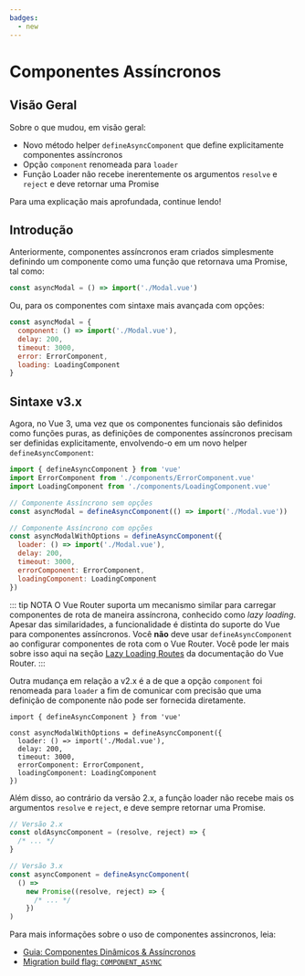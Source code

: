 ```yaml
---
badges:
  - new
---
```


# Componentes Assíncronos <MigrationBadges :badges="$frontmatter.badges" />

## Visão Geral

Sobre o que mudou, em visão geral:

- Novo método helper `defineAsyncComponent` que define explicitamente componentes assíncronos
- Opção `component` renomeada para `loader`
- Função Loader não recebe inerentemente os argumentos `resolve` e `reject` e deve retornar uma Promise

Para uma explicação mais aprofundada, continue lendo!

## Introdução

Anteriormente, componentes assíncronos eram criados simplesmente definindo um componente como uma função que retornava uma Promise, tal como:

```js
const asyncModal = () => import('./Modal.vue')
```

Ou, para os componentes com sintaxe mais avançada com opções:

```js
const asyncModal = {
  component: () => import('./Modal.vue'),
  delay: 200,
  timeout: 3000,
  error: ErrorComponent,
  loading: LoadingComponent
}
```

## Sintaxe v3.x

Agora, no Vue 3, uma vez que os componentes funcionais são definidos como funções puras, as definições de componentes assíncronos precisam ser definidas explicitamente, envolvendo-o em um novo helper `defineAsyncComponent`:

```js
import { defineAsyncComponent } from 'vue'
import ErrorComponent from './components/ErrorComponent.vue'
import LoadingComponent from './components/LoadingComponent.vue'

// Componente Assíncrono sem opções
const asyncModal = defineAsyncComponent(() => import('./Modal.vue'))

// Componente Assíncrono com opções
const asyncModalWithOptions = defineAsyncComponent({
  loader: () => import('./Modal.vue'),
  delay: 200,
  timeout: 3000,
  errorComponent: ErrorComponent,
  loadingComponent: LoadingComponent
})
```

::: tip NOTA
O Vue Router suporta um mecanismo similar para carregar componentes de rota de maneira assíncrona, conhecido como *lazy loading*. Apesar das similaridades, a funcionalidade é distinta do suporte do Vue para componentes assíncronos. Você **não** deve usar `defineAsyncComponent` ao configurar componentes de rota com o Vue Router. Você pode ler mais sobre isso aqui na seção [Lazy Loading Routes](https://next.router.vuejs.org/guide/advanced/lazy-loading.html) da documentação do Vue Router.
:::

Outra mudança em relação a v2.x é a de que a opção `component` foi renomeada para `loader` a fim de comunicar com precisão que uma definição de componente não pode ser fornecida diretamente.

```js{4}
import { defineAsyncComponent } from 'vue'

const asyncModalWithOptions = defineAsyncComponent({
  loader: () => import('./Modal.vue'),
  delay: 200,
  timeout: 3000,
  errorComponent: ErrorComponent,
  loadingComponent: LoadingComponent
})
```

Além disso, ao contrário da versão 2.x, a função loader não recebe mais os argumentos `resolve` e `reject`, e deve sempre retornar uma Promise.

```js
// Versão 2.x
const oldAsyncComponent = (resolve, reject) => {
  /* ... */
}

// Versão 3.x
const asyncComponent = defineAsyncComponent(
  () =>
    new Promise((resolve, reject) => {
      /* ... */
    })
)
```

Para mais informações sobre o uso de componentes assincronos, leia:

- [Guia: Componentes Dinâmicos & Assíncronos](/guide/component-dynamic-async.html#componentes-dinamicos-com-keep-alive)
- [Migration build flag: `COMPONENT_ASYNC`](migration-build.html#compat-configuration)
